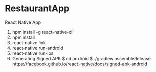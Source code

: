 # RestaurantApp
React Native App

1. npm install -g react-native-cli
2. npm install
3. react-native link
4. react-native run-android
5. react-native run-ios
6. Generating Signed APK
   $ cd android
   $ ./gradlew assembleRelease
   https://facebook.github.io/react-native/docs/signed-apk-android